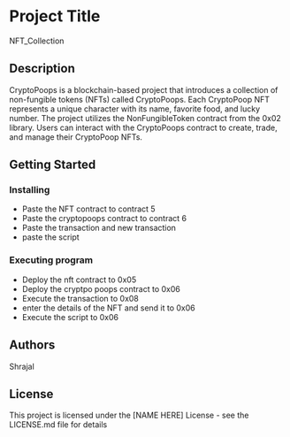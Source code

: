 # Project Title

NFT_Collection

## Description

CryptoPoops is a blockchain-based project that introduces a collection of non-fungible tokens (NFTs) called CryptoPoops. Each CryptoPoop NFT represents a unique character with its name, favorite food, and lucky number. The project utilizes the NonFungibleToken contract from the 0x02 library. Users can interact with the CryptoPoops contract to create, trade, and manage their CryptoPoop NFTs.


## Getting Started

### Installing

* Paste the NFT contract to contract 5
* Paste the cryptopoops contract to contract 6
* Paste the transaction and new transaction
* paste the script

### Executing program

* Deploy the nft contract to 0x05
* Deploy the cryptpo poops contract to 0x06
* Execute the transaction to 0x08
* enter the details of the NFT and send it to 0x06
* Execute the script to 0x06


## Authors

Shrajal


## License

This project is licensed under the [NAME HERE] License - see the LICENSE.md file for details
